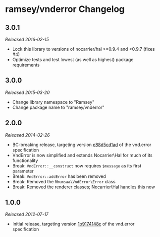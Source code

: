 # ramsey/vnderror Changelog

## 3.0.1

_Released 2016-02-15_

* Lock this library to versions of nocarrier/hal >=0.9.4 and <0.9.7 (fixes #4)
* Optimize tests and test lowest (as well as highest) package requirements

## 3.0.0

_Released 2015-03-20_

* Change library namespace to "Ramsey"
* Change package name to "ramsey/vnderror"

## 2.0.0

_Released 2014-02-26_

* BC-breaking release, targeting version [e88d5cd1ad][] of the vnd.error specification
* VndError is now simplified and extends Nocarrier\Hal for much of its functionality
* Break: `VndError::__construct` now requires `$message` as its first parameter
* Break: `VndError::addError` has been removed
* Break: Removed the `Rhumsaa\VndError\Error` class
* Break: Removed the renderer classes; Nocarrier\Hal handles this now

## 1.0.0

_Released 2012-07-17_

* Initial release, targeting version [1b9174148c][] of the vnd.error specification


[1b9174148c]: https://github.com/blongden/vnd.error/blob/1b9174148ca3164e0bc8888eef46def7527c3db1/README.md
[e88d5cd1ad]: https://github.com/blongden/vnd.error/blob/e88d5cd1ad467b653573471f0c859428bddaece8/README.md
